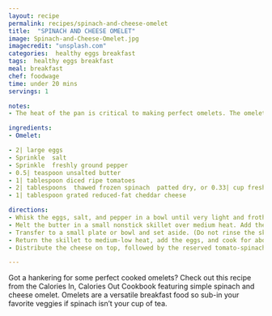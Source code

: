 ```yaml
---
layout: recipe
permalink: recipes/spinach-and-cheese-omelet
title:  "SPINACH AND CHEESE OMELET"
image: Spinach-and-Cheese-Omelet.jpg
imagecredit: "unsplash.com"
categories:  healthy eggs breakfast
tags:  healthy eggs breakfast
meal: breakfast
chef: foodwage
time: under 20 mins
servings: 1

notes:
- The heat of the pan is critical to making perfect omelets. The omelet needs to set without the outer surface overbrowning. You can remove the pan from the stove briefly if the eggs are cooking too quickly and lower the stove temperature.

ingredients:
- Omelet:

- 2| large eggs
- Sprinkle  salt
- Sprinkle  freshly ground pepper
- 0.5| teaspoon unsalted butter
- 1| tablespoon diced ripe tomatoes
- 2| tablespoons  thawed frozen spinach  patted dry, or 0.33| cup fresh baby spinach (approx. 10g)
- 1| tablespoon grated reduced-fat cheddar cheese

directions:
- Whisk the eggs, salt, and pepper in a bowl until very light and frothy. The more you whip the eggs, the lighter the omelet will be; set aside.
- Melt the butter in a small nonstick skillet over medium heat. Add the tomatoes and spinach and cook for 1 minute, stirring, just until hot.
- Transfer to a small plate or bowl and set aside. (Do not rinse the skillet.)
- Return the skillet to medium-low heat, add the eggs, and cook for about 20 seconds. Then, while tilting the skillet, use a spatula to push the cooked egg toward the center of the pan, allowing the raw eggs to hit the skillet.
- Distribute the cheese on top, followed by the reserved tomato-spinach mixture. Reduce the heat to low and cook for 1 to 2 minutes, until the eggs are set.Fold the omelet in half, tuck in the sides if necessary, and cook for 10 to 30 seconds longer, until the omelet is the way you like it. Serve immediately.

---
```


Got a hankering for some perfect cooked omelets? Check out this recipe from the Calories In, Calories Out Cookbook featuring simple spinach and cheese omelet. Omelets are a versatile breakfast food so sub-in your favorite veggies if spinach isn’t your cup of tea.